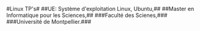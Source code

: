 #Linux TP's#
##UE: Système d'exploitation Linux, Ubuntu,##
##Master en Informatique pour les Sciences,##
###Faculté des Scienes,###
###Université de Montpellier.###

